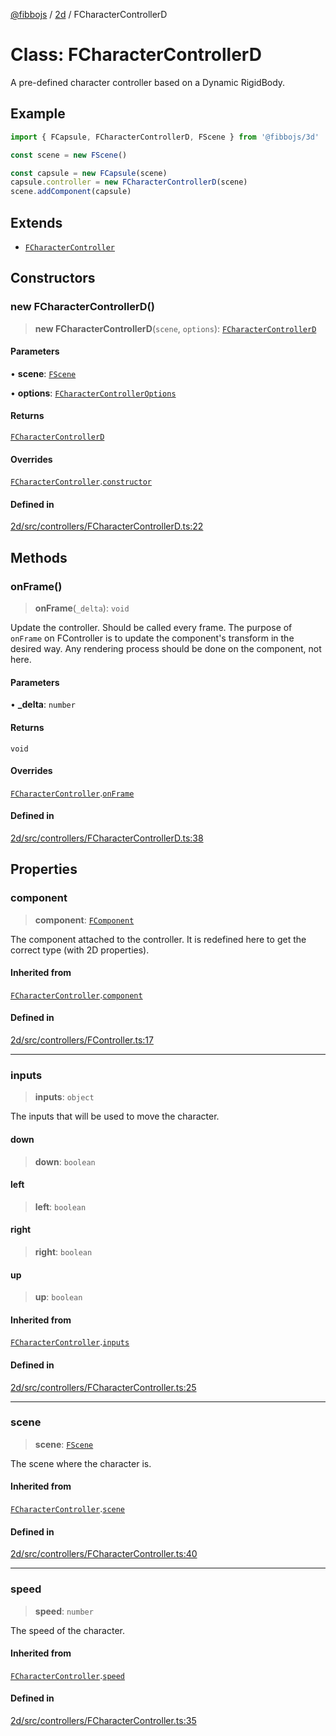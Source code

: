 [@fibbojs](/api/index) / [2d](/api/2d) / FCharacterControllerD

# Class: FCharacterControllerD

A pre-defined character controller based on a Dynamic RigidBody.

## Example

```ts
import { FCapsule, FCharacterControllerD, FScene } from '@fibbojs/3d'

const scene = new FScene()

const capsule = new FCapsule(scene)
capsule.controller = new FCharacterControllerD(scene)
scene.addComponent(capsule)
```

## Extends

- [`FCharacterController`](FCharacterController.md)

## Constructors

### new FCharacterControllerD()

> **new FCharacterControllerD**(`scene`, `options`): [`FCharacterControllerD`](FCharacterControllerD.md)

#### Parameters

• **scene**: [`FScene`](FScene.md)

• **options**: [`FCharacterControllerOptions`](../interfaces/FCharacterControllerOptions.md)

#### Returns

[`FCharacterControllerD`](FCharacterControllerD.md)

#### Overrides

[`FCharacterController`](FCharacterController.md).[`constructor`](FCharacterController.md#constructors)

#### Defined in

[2d/src/controllers/FCharacterControllerD.ts:22](https://github.com/fibbojs/fibbo/blob/bc4521390a7de80cd2e57e65854cfa488d5a5f8a/packages/2d/src/controllers/FCharacterControllerD.ts#L22)

## Methods

### onFrame()

> **onFrame**(`_delta`): `void`

Update the controller. Should be called every frame.
The purpose of `onFrame` on FController is to update the component's transform in the desired way.
Any rendering process should be done on the component, not here.

#### Parameters

• **\_delta**: `number`

#### Returns

`void`

#### Overrides

[`FCharacterController`](FCharacterController.md).[`onFrame`](FCharacterController.md#onframe)

#### Defined in

[2d/src/controllers/FCharacterControllerD.ts:38](https://github.com/fibbojs/fibbo/blob/bc4521390a7de80cd2e57e65854cfa488d5a5f8a/packages/2d/src/controllers/FCharacterControllerD.ts#L38)

## Properties

### component

> **component**: [`FComponent`](FComponent.md)

The component attached to the controller.
It is redefined here to get the correct type (with 2D properties).

#### Inherited from

[`FCharacterController`](FCharacterController.md).[`component`](FCharacterController.md#component)

#### Defined in

[2d/src/controllers/FController.ts:17](https://github.com/fibbojs/fibbo/blob/bc4521390a7de80cd2e57e65854cfa488d5a5f8a/packages/2d/src/controllers/FController.ts#L17)

***

### inputs

> **inputs**: `object`

The inputs that will be used to move the character.

#### down

> **down**: `boolean`

#### left

> **left**: `boolean`

#### right

> **right**: `boolean`

#### up

> **up**: `boolean`

#### Inherited from

[`FCharacterController`](FCharacterController.md).[`inputs`](FCharacterController.md#inputs)

#### Defined in

[2d/src/controllers/FCharacterController.ts:25](https://github.com/fibbojs/fibbo/blob/bc4521390a7de80cd2e57e65854cfa488d5a5f8a/packages/2d/src/controllers/FCharacterController.ts#L25)

***

### scene

> **scene**: [`FScene`](FScene.md)

The scene where the character is.

#### Inherited from

[`FCharacterController`](FCharacterController.md).[`scene`](FCharacterController.md#scene)

#### Defined in

[2d/src/controllers/FCharacterController.ts:40](https://github.com/fibbojs/fibbo/blob/bc4521390a7de80cd2e57e65854cfa488d5a5f8a/packages/2d/src/controllers/FCharacterController.ts#L40)

***

### speed

> **speed**: `number`

The speed of the character.

#### Inherited from

[`FCharacterController`](FCharacterController.md).[`speed`](FCharacterController.md#speed)

#### Defined in

[2d/src/controllers/FCharacterController.ts:35](https://github.com/fibbojs/fibbo/blob/bc4521390a7de80cd2e57e65854cfa488d5a5f8a/packages/2d/src/controllers/FCharacterController.ts#L35)

